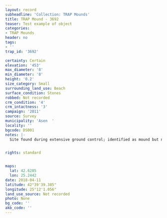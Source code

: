 ```yaml
---
layout: record
subheadline: 'Collection: TRAP Mounds'
title: TRAP Mound - 3692
teaser: Test example of object
categories:
- TRAP Mounds
header: no
tags:
- ''
trap_id: '3692'

certainty: Certain
elevation: '453'
max_diameter: '8'
min_diameter: '8'
height: '0.2'
size_category: Small
surrounding_land_use: Beach
surface_condition: Stones
robbed: Not recorded
crm_condition: '4'
crm_intactness: '3'
campaign: '2011'
source: Survey
municipality: 'Asen  '
locality: ''
bgcode: DS001
notes: |-
  Site found during extensive ground control; identified as mound but not fully registered.


rights: standard


maps:
  lat: 42.6285
  lon: 25.2442
date: 2018-04-11
latitude: 42°39'39.385"
longitude: 25°12'1.056"
land_use_source: Not recorded
photo: None
bg_code: ''
akb_code: ''
---
```


